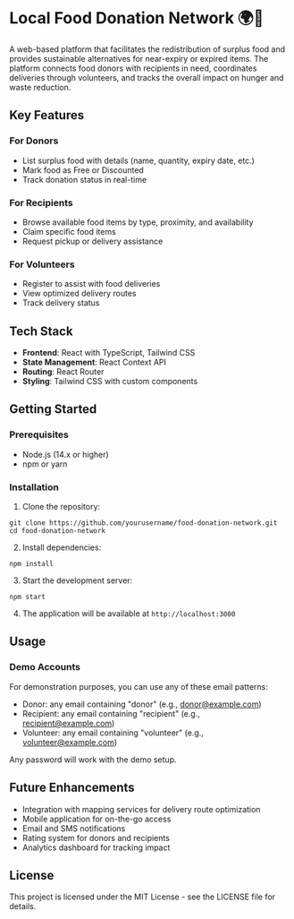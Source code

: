 # Local Food Donation Network 🌍🥦

A web-based platform that facilitates the redistribution of surplus food and provides sustainable alternatives for near-expiry or expired items. The platform connects food donors with recipients in need, coordinates deliveries through volunteers, and tracks the overall impact on hunger and waste reduction.

## Key Features

### For Donors
- List surplus food with details (name, quantity, expiry date, etc.)
- Mark food as Free or Discounted
- Track donation status in real-time

### For Recipients
- Browse available food items by type, proximity, and availability
- Claim specific food items
- Request pickup or delivery assistance

### For Volunteers
- Register to assist with food deliveries
- View optimized delivery routes
- Track delivery status

## Tech Stack

- **Frontend**: React with TypeScript, Tailwind CSS
- **State Management**: React Context API
- **Routing**: React Router
- **Styling**: Tailwind CSS with custom components

## Getting Started

### Prerequisites

- Node.js (14.x or higher)
- npm or yarn

### Installation

1. Clone the repository:
```
git clone https://github.com/yourusername/food-donation-network.git
cd food-donation-network
```

2. Install dependencies:
```
npm install
```

3. Start the development server:
```
npm start
```

4. The application will be available at `http://localhost:3000`

## Usage

### Demo Accounts

For demonstration purposes, you can use any of these email patterns:

- Donor: any email containing "donor" (e.g., donor@example.com)  
- Recipient: any email containing "recipient" (e.g., recipient@example.com)
- Volunteer: any email containing "volunteer" (e.g., volunteer@example.com)

Any password will work with the demo setup.

## Future Enhancements

- Integration with mapping services for delivery route optimization
- Mobile application for on-the-go access
- Email and SMS notifications
- Rating system for donors and recipients
- Analytics dashboard for tracking impact

## License

This project is licensed under the MIT License - see the LICENSE file for details.
